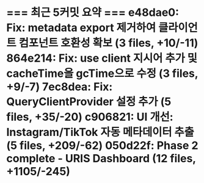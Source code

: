 === 최근 5커밋 요약 ===
e48dae0: Fix: metadata export 제거하여 클라이언트 컴포넌트 호환성 확보 (3 files, +10/-11)
864e214: Fix: use client 지시어 추가 및 cacheTime을 gcTime으로 수정 (3 files, +9/-7)
7ec8dea: Fix: QueryClientProvider 설정 추가 (5 files, +35/-20)
c906821: UI 개선: Instagram/TikTok 자동 메타데이터 추출 (5 files, +209/-62)
050d22f: Phase 2 complete - URIS Dashboard (12 files, +1105/-245)
=======================
